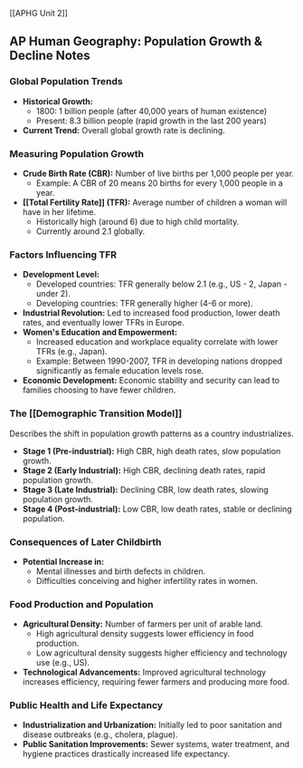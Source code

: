 [[APHG Unit 2]]
## AP Human Geography: Population Growth & Decline Notes

### Global Population Trends

* **Historical Growth:**
    * 1800: 1 billion people (after 40,000 years of human existence)
    * Present: 8.3 billion people (rapid growth in the last 200 years)
* **Current Trend:** Overall global growth rate is declining.

### Measuring Population Growth

* **Crude Birth Rate (CBR):** Number of live births per 1,000 people per year. 
    * Example: A CBR of 20 means 20 births for every 1,000 people in a year.
* **[[Total Fertility Rate]] (TFR):** Average number of children a woman will have in her lifetime.
    * Historically high (around 6) due to high child mortality.
    * Currently around 2.1 globally.

### Factors Influencing TFR

* **Development Level:**
    * Developed countries: TFR generally below 2.1 (e.g., US - 2, Japan - under 2).
    * Developing countries: TFR generally higher (4-6 or more).
* **Industrial Revolution:** Led to increased food production, lower death rates, and eventually lower TFRs in Europe.
* **Women's Education and Empowerment:** 
    * Increased education and workplace equality correlate with lower TFRs (e.g., Japan).
    * Example: Between 1990-2007, TFR in developing nations dropped significantly as female education levels rose.
* **Economic Development:** Economic stability and security can lead to families choosing to have fewer children.

### The [[Demographic Transition Model]]

Describes the shift in population growth patterns as a country industrializes.

* **Stage 1 (Pre-industrial):** High CBR, high death rates, slow population growth.
* **Stage 2 (Early Industrial):** High CBR, declining death rates, rapid population growth.
* **Stage 3 (Late Industrial):** Declining CBR, low death rates, slowing population growth.
* **Stage 4 (Post-industrial):** Low CBR, low death rates, stable or declining population.

### Consequences of Later Childbirth

* **Potential Increase in:**
    * Mental illnesses and birth defects in children.
    * Difficulties conceiving and higher infertility rates in women.

### Food Production and Population

* **Agricultural Density:** Number of farmers per unit of arable land.
    * High agricultural density suggests lower efficiency in food production.
    * Low agricultural density suggests higher efficiency and technology use (e.g., US).
* **Technological Advancements:**  Improved agricultural technology increases efficiency, requiring fewer farmers and producing more food.

### Public Health and Life Expectancy

* **Industrialization and Urbanization:** Initially led to poor sanitation and disease outbreaks (e.g., cholera, plague).
* **Public Sanitation Improvements:** Sewer systems, water treatment, and hygiene practices drastically increased life expectancy. 
